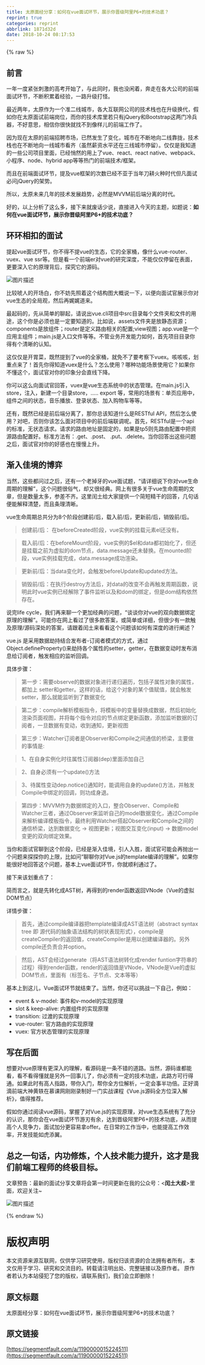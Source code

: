 ```yaml
---
title: 太原面经分享：如何在vue面试环节，展示你晋级阿里P6+的技术功底？
reprint: true
categories: reprint
abbrlink: 1871d32d
date: 2018-10-24 08:17:53
---
```


{% raw %}

                    
<h2 id="articleHeader0">&#x524D;&#x8A00;</h2>
<p>&#x4E00;&#x5E74;&#x4E00;&#x5EA6;&#x7D27;&#x5F20;&#x523A;&#x6FC0;&#x7684;&#x9AD8;&#x8003;&#x5F00;&#x59CB;&#x4E86;&#xFF0C;&#x4E0E;&#x6B64;&#x540C;&#x65F6;&#xFF0C;&#x6211;&#x4E5F;&#x6CA1;&#x95F2;&#x7740;&#xFF0C;&#x5954;&#x8D70;&#x5728;&#x5404;&#x5927;&#x516C;&#x53F8;&#x7684;&#x524D;&#x7AEF;&#x9762;&#x8BD5;&#x73AF;&#x8282;&#xFF0C;&#x4E0D;&#x65AD;&#x79EF;&#x7D2F;&#x7740;&#x7ECF;&#x9A8C;&#xFF0C;&#x4E00;&#x8DEF;&#x5347;&#x7EA7;&#x6253;&#x602A;&#x3002;</p>
<p>&#x6700;&#x8FD1;&#x4E24;&#x5E74;&#xFF0C;&#x592A;&#x539F;&#x4F5C;&#x4E3A;&#x4E00;&#x4E2A;&#x51C6;&#x4E8C;&#x7EBF;&#x57CE;&#x5E02;&#xFF0C;&#x5404;&#x5927;&#x4E92;&#x8054;&#x7F51;&#x516C;&#x53F8;&#x7684;&#x6280;&#x672F;&#x6808;&#x4E5F;&#x5728;&#x5347;&#x7EA7;&#x6362;&#x4EE3;&#xFF0C;&#x5047;&#x5982;&#x4F60;&#x5728;&#x592A;&#x539F;&#x9762;&#x8BD5;&#x524D;&#x7AEF;&#x5C97;&#x4F4D;&#xFF0C;&#x800C;&#x4F60;&#x7684;&#x6280;&#x672F;&#x5E93;&#x91CC;&#x82E5;&#x53EA;&#x6709;jQuery&#x548C;Bootstrap&#x8FD9;&#x4E24;&#x95E8;&#x51B7;&#x5175;&#x5668;&#xFF0C;&#x4E0D;&#x597D;&#x610F;&#x601D;&#xFF0C;&#x76F8;&#x4FE1;&#x4F60;&#x5F88;&#x5FEB;&#x5C31;&#x627E;&#x4E0D;&#x5230;&#x50CF;&#x6837;&#x513F;&#x7684;&#x524D;&#x7AEF;&#x5DE5;&#x4F5C;&#x4E86;&#x3002;</p>
<p>&#x56E0;&#x4E3A;&#x73B0;&#x5728;&#x592A;&#x539F;&#x7684;&#x524D;&#x7AEF;&#x62DB;&#x8058;&#x5E02;&#x573A;&#xFF0C;&#x5DF2;&#x7136;&#x53D1;&#x751F;&#x4E86;&#x53D8;&#x5316;&#xFF0C;&#x57CE;&#x5E02;&#x5728;&#x4E0D;&#x65AD;&#x5730;&#x5411;&#x4E8C;&#x7EBF;&#x9760;&#x62E2;&#xFF0C;&#x6280;&#x672F;&#x6808;&#x4E5F;&#x5728;&#x4E0D;&#x65AD;&#x5730;&#x5411;&#x4E00;&#x7EBF;&#x57CE;&#x5E02;&#x770B;&#x9F50;&#xFF08;&#x867D;&#x7136;&#x85AA;&#x8D44;&#x6C34;&#x5E73;&#x8FD8;&#x5728;&#x4E09;&#x7EBF;&#x57CE;&#x5E02;&#x505C;&#x7559;&#xFF09;&#x3002;&#x4EC5;&#x4EC5;&#x662F;&#x6211;&#x77E5;&#x9053;&#x7684;&#x4E00;&#x4E9B;&#x516C;&#x53F8;&#x9879;&#x76EE;&#x91CC;&#x9762;&#xFF0C;&#x5DF2;&#x7ECF;&#x6084;&#x7136;&#x7684;&#x7528;&#x4E0A;&#x4E86;vue&#x3001;react&#x3001;react native&#x3001;webpack&#x3001;&#x5C0F;&#x7A0B;&#x5E8F;&#x3001;node&#x3001;hybrid app&#x7B49;&#x7B49;&#x70ED;&#x95E8;&#x7684;&#x524D;&#x7AEF;&#x6280;&#x672F;/&#x6846;&#x67B6;&#x3002;</p>
<p>&#x800C;&#x4E14;&#x5728;&#x524D;&#x7AEF;&#x9762;&#x8BD5;&#x73AF;&#x8282;&#xFF0C;&#x63D0;&#x53CA;vue&#x6846;&#x67B6;&#x7684;&#x6B21;&#x6570;&#x5DF2;&#x7ECF;&#x4E0D;&#x4E9A;&#x4E8E;&#x5F53;&#x5E74;&#x5200;&#x8015;&#x706B;&#x79CD;&#x65F6;&#x4EE3;&#x4F46;&#x51E1;&#x9762;&#x8BD5;&#x5FC5;&#x95EE;jQuery&#x7684;&#x67B6;&#x52BF;&#x3002;</p>
<p>&#x6240;&#x4EE5;&#xFF0C;&#x592A;&#x539F;&#x672A;&#x6765;&#x51E0;&#x5E74;&#x7684;&#x6280;&#x672F;&#x53D1;&#x5C55;&#x8D8B;&#x52BF;&#xFF0C;&#x5FC5;&#x7136;&#x662F;MVVM&#x524D;&#x540E;&#x7AEF;&#x5206;&#x79BB;&#x7684;&#x65F6;&#x4EE3;&#x3002;</p>
<p>&#x597D;&#x7684;&#xFF0C;&#x4EE5;&#x4E0A;&#x5206;&#x6790;&#x4E86;&#x8FD9;&#x4E48;&#x591A;&#xFF0C;&#x63A5;&#x4E0B;&#x6765;&#x5C31;&#x5E9F;&#x8BDD;&#x5C11;&#x8BF4;&#xFF0C;&#x76F4;&#x63A5;&#x8FDB;&#x5165;&#x4ECA;&#x5929;&#x7684;&#x4E3B;&#x9898;&#xFF0C;&#x5982;&#x9898;&#x8BF4;&#xFF1A;<strong>&#x5982;&#x4F55;&#x5728;vue&#x9762;&#x8BD5;&#x73AF;&#x8282;&#xFF0C;&#x5C55;&#x793A;&#x4F60;&#x664B;&#x7EA7;&#x963F;&#x91CC;P6+&#x7684;&#x6280;&#x672F;&#x529F;&#x5E95;&#xFF1F;</strong></p>
<h2 id="articleHeader1">&#x73AF;&#x73AF;&#x76F8;&#x6263;&#x7684;&#x9762;&#x8BD5;</h2>
<p>&#x63D0;&#x8D77;vue&#x9762;&#x8BD5;&#x73AF;&#x8282;&#xFF0C;&#x4F60;&#x4E0D;&#x5F97;&#x4E0D;&#x63D0;vue&#x7684;&#x751F;&#x6001;&#xFF0C;&#x5B83;&#x7684;&#x5168;&#x5BB6;&#x6876;&#xFF0C;&#x50CF;&#x4EC0;&#x4E48;vue-router&#x3001;vuex&#x3001;vue ssr&#x7B49;&#x3002;&#x4F46;&#x662F;&#x770B;&#x4E00;&#x4E2A;&#x524D;&#x7AEF;er&#x5BF9;vue&#x7684;&#x7814;&#x7A76;&#x6DF1;&#x5EA6;&#xFF0C;&#x4E0D;&#x80FD;&#x4EC5;&#x4EC5;&#x505C;&#x7559;&#x5728;&#x8868;&#x9762;&#xFF0C;&#x66F4;&#x8981;&#x6DF1;&#x5165;&#x5B83;&#x7684;&#x539F;&#x7406;&#x80CC;&#x540E;&#xFF0C;&#x63A2;&#x7A76;&#x5B83;&#x7684;&#x6E90;&#x7801;&#x3002;</p>
<p><span class="img-wrap"><img data-src="/img/bVbb2Jz?w=1340&amp;h=752" src="https://static.alili.tech/img/bVbb2Jz?w=1340&amp;h=752" alt="&#x56FE;&#x7247;&#x63CF;&#x8FF0;" title="&#x56FE;&#x7247;&#x63CF;&#x8FF0;" style="cursor: pointer; display: inline;"></span></p>
<p>&#x6BD4;&#x8F83;&#x552C;&#x4EBA;&#x7684;&#x5F00;&#x573A;&#x767D;&#xFF0C;&#x4F60;&#x4E0D;&#x59A8;&#x5148;&#x7167;&#x7740;&#x8FD9;&#x4E2A;&#x7ED3;&#x6784;&#x56FE;&#x5927;&#x6982;&#x8BF4;&#x4E00;&#x4E0B;&#xFF0C;&#x4EE5;&#x4FBF;&#x5411;&#x9762;&#x8BD5;&#x5B98;&#x5C55;&#x793A;&#x4F60;&#x5BF9;vue&#x751F;&#x6001;&#x7684;&#x5168;&#x5C40;&#x89C2;&#xFF0C;&#x7136;&#x540E;&#x518D;&#x5A13;&#x5A13;&#x9053;&#x6765;&#x3002;</p>
<p>&#x6700;&#x8D77;&#x7801;&#x7684;&#xFF0C;&#x5148;&#x4ECE;&#x7B80;&#x5355;&#x7684;&#x804A;&#x8D77;&#xFF0C;&#x8BF7;&#x8BF4;&#x51FA;vue.cli&#x9879;&#x76EE;&#x4E2D;src&#x76EE;&#x5F55;&#x6BCF;&#x4E2A;&#x6587;&#x4EF6;&#x5939;&#x548C;&#x6587;&#x4EF6;&#x7684;&#x7528;&#x9014;&#xFF0C;&#x8FD9;&#x4E2A;&#x4F60;&#x662F;&#x5FC5;&#x987B;&#x4E5F;&#x662F;&#x4E00;&#x5B9A;&#x8981;&#x77E5;&#x9053;&#x7684;&#x3002;&#x6BD4;&#x5982;&#x8BF4;&#xFF0C;assets&#x6587;&#x4EF6;&#x5939;&#x662F;&#x653E;&#x9759;&#x6001;&#x8D44;&#x6E90;&#xFF1B;components&#x662F;&#x653E;&#x7EC4;&#x4EF6;&#xFF1B;router&#x662F;&#x5B9A;&#x4E49;&#x8DEF;&#x7531;&#x76F8;&#x5173;&#x7684;&#x914D;&#x7F6E;;view&#x89C6;&#x56FE;&#xFF1B;app.vue&#x662F;&#x4E00;&#x4E2A;&#x5E94;&#x7528;&#x4E3B;&#x7EC4;&#x4EF6;&#xFF1B;main.js&#x662F;&#x5165;&#x53E3;&#x6587;&#x4EF6;&#x7B49;&#x7B49;&#x3002;&#x4E0D;&#x7BA1;&#x4E1A;&#x52A1;&#x5F00;&#x53D1;&#x80FD;&#x529B;&#x5982;&#x4F55;&#xFF0C;&#x9996;&#x5148;&#x9879;&#x76EE;&#x76EE;&#x5F55;&#x4F60;&#x5F97;&#x6709;&#x4E2A;&#x6E05;&#x6670;&#x7684;&#x8BA4;&#x77E5;&#x3002;</p>
<p>&#x8FD9;&#x4EC5;&#x4EC5;&#x662F;&#x5F00;&#x80C3;&#x83DC;&#xFF0C;&#x65E2;&#x7136;&#x63D0;&#x5230;&#x4E86;vue&#x7684;&#x5168;&#x5BB6;&#x6876;&#xFF0C;&#x5C31;&#x514D;&#x4E0D;&#x4E86;&#x8981;&#x8003;&#x5BDF;&#x4E0B;vuex&#x3002;&#x54B3;&#x54B3;&#x54B3;&#xFF0C;&#x5212;&#x91CD;&#x70B9;&#x6765;&#x4E86;&#xFF01;&#x9996;&#x5148;&#x4F60;&#x5F97;&#x77E5;&#x9053;vuex&#x662F;&#x4EC0;&#x4E48;&#xFF1F;&#x600E;&#x4E48;&#x4F7F;&#x7528;&#xFF1F;&#x54EA;&#x79CD;&#x529F;&#x80FD;&#x573A;&#x666F;&#x4F7F;&#x7528;&#x5B83;&#xFF1F;&#x5982;&#x679C;&#x4F60;&#x4E0D;&#x61C2;&#x8FD9;&#x4E2A;&#xFF0C;&#x9762;&#x8BD5;&#x5B98;&#x5BF9;&#x4F60;&#x7684;&#x5370;&#x8C61;&#x5206;&#x4F1A;&#x76F4;&#x7EBF;&#x4E0B;&#x964D;&#x3002;</p>
<p>&#x4F60;&#x53EF;&#x4EE5;&#x8FD9;&#x4E48;&#x5411;&#x9762;&#x8BD5;&#x5B98;&#x56DE;&#x7B54;&#xFF0C;vuex&#x662F;vue&#x751F;&#x6001;&#x7CFB;&#x7EDF;&#x4E2D;&#x7684;&#x72B6;&#x6001;&#x7BA1;&#x7406;&#x3002;&#x5728;main.js&#x5F15;&#x5165;store&#xFF0C;&#x6CE8;&#x5165;&#xFF0C;&#x65B0;&#x5EFA;&#x4E00;&#x4E2A;&#x76EE;&#x5F55;store&#xFF0C;&#x2026;.. export &#x7B49;&#xFF0C;&#x5E38;&#x7528;&#x7684;&#x573A;&#x666F;&#x6709;&#xFF1A;&#x5355;&#x9875;&#x5E94;&#x7528;&#x4E2D;&#xFF0C;&#x7EC4;&#x4EF6;&#x4E4B;&#x95F4;&#x7684;&#x72B6;&#x6001;&#xFF0C;&#x97F3;&#x4E50;&#x64AD;&#x653E;&#x3001;&#x767B;&#x5F55;&#x72B6;&#x6001;&#x3001;&#x52A0;&#x5165;&#x8D2D;&#x7269;&#x8F66;&#x7B49;&#x7B49;&#x3002;</p>
<p>&#x8FD8;&#x6709;&#xFF0C;&#x65E2;&#x7136;&#x5DF2;&#x7ECF;&#x662F;&#x524D;&#x540E;&#x7AEF;&#x5206;&#x79BB;&#x4E86;&#xFF0C;&#x90A3;&#x4F60;&#x603B;&#x8BE5;&#x77E5;&#x9053;&#x4EC0;&#x4E48;&#x662F;RESTful API&#xFF0C;&#x7136;&#x540E;&#x600E;&#x4E48;&#x4F7F;&#x7528;&#xFF1F;&#x5BF9;&#x5427;&#xFF0C;&#x5426;&#x5219;&#x4F60;&#x8BE5;&#x600E;&#x4E48;&#x9762;&#x5BF9;&#x9879;&#x76EE;&#x4E2D;&#x7684;&#x524D;&#x540E;&#x7AEF;&#x8054;&#x8C03;&#x5462;&#x3002;&#x9996;&#x5148;&#xFF0C;RESTful&#x662F;&#x4E00;&#x4E2A;api&#x7684;&#x6807;&#x51C6;&#xFF0C;&#x65E0;&#x72B6;&#x6001;&#x8BF7;&#x6C42;&#x3002;&#x8BF7;&#x6C42;&#x7684;&#x8DEF;&#x7531;&#x5730;&#x5740;&#x662F;&#x56FA;&#x5B9A;&#x7684;&#xFF0C;&#x5982;&#x679C;&#x662F;tp5&#x5219;&#x5148;&#x8DEF;&#x7531;&#x914D;&#x7F6E;&#x4E2D;&#x628A;&#x8D44;&#x6E90;&#x8DEF;&#x7531;&#x914D;&#x7F6E;&#x597D;&#x3002;&#x6807;&#x51C6;&#x65B9;&#x6CD5;&#x6709;&#xFF1A;.get&#x3001;.post&#x3001; .put&#x3001;.delete&#x3002;&#x5F53;&#x4F60;&#x56DE;&#x7B54;&#x51FA;&#x8FD9;&#x4E9B;&#x95EE;&#x9898;&#x4E4B;&#x540E;&#xFF0C;&#x9762;&#x8BD5;&#x5B98;&#x5BF9;&#x4F60;&#x7684;&#x597D;&#x611F;&#x4E5F;&#x5728;&#x6162;&#x6162;&#x4E0A;&#x5347;&#x3002;</p>
<h2 id="articleHeader2">&#x6E10;&#x5165;&#x4F73;&#x5883;&#x7684;&#x535A;&#x5F08;</h2>
<p>&#x5F53;&#x7136;&#xFF0C;&#x8FD9;&#x4E9B;&#x90FD;&#x95EE;&#x8FC7;&#x4E4B;&#x540E;&#xFF0C;&#x8FD8;&#x6709;&#x4E00;&#x4E2A;&#x8001;&#x6389;&#x7259;&#x7684;vue&#x9762;&#x8BD5;&#x9898;&#xFF0C;&#x201C;&#x8BF7;&#x8BE6;&#x7EC6;&#x8BF4;&#x4E0B;&#x4F60;&#x5BF9;vue&#x751F;&#x547D;&#x5468;&#x671F;&#x7684;&#x7406;&#x89E3;&#x201D;&#xFF0C;&#x8FD9;&#x4E2A;&#x95EE;&#x9898;&#x5F88;&#x4FD7;&#x6C14;&#xFF0C;&#x5374;&#x53C8;&#x5F88;&#x7ECF;&#x5178;&#x3002;&#x7F51;&#x4E0A;&#x6709;&#x5F88;&#x591A;&#x5173;&#x4E8E;vue&#x751F;&#x547D;&#x5468;&#x671F;&#x7684;&#x6587;&#x7AE0;&#xFF0C;&#x4F46;&#x662F;&#x6570;&#x91CF;&#x592A;&#x591A;&#xFF0C;&#x53C2;&#x5DEE;&#x4E0D;&#x9F50;&#x3002;&#x8FD9;&#x91CC;&#x95F0;&#x571F;&#x7ED9;&#x5927;&#x5BB6;&#x63D0;&#x4F9B;&#x4E00;&#x4E2A;&#x7B80;&#x77ED;&#x7CBE;&#x5E72;&#x7684;&#x56DE;&#x7B54;&#xFF0C;&#x51E0;&#x53E5;&#x8BDD;&#x4FBF;&#x80FD;&#x89E3;&#x91CA;&#x6E05;&#x695A;&#xFF0C;&#x800C;&#x4E14;&#x6761;&#x7406;&#x6E05;&#x6670;&#x3002;</p>
<p>vue&#x751F;&#x547D;&#x5468;&#x671F;&#x603B;&#x5171;&#x5206;&#x4E3A;8&#x4E2A;&#x9636;&#x6BB5;&#x521B;&#x5EFA;&#x524D;/&#x540E;&#xFF0C;&#x8F7D;&#x5165;&#x524D;/&#x540E;&#xFF0C;&#x66F4;&#x65B0;&#x524D;/&#x540E;&#xFF0C;&#x9500;&#x6BC1;&#x524D;/&#x540E;&#x3002;</p>
<blockquote>&#x521B;&#x5EFA;&#x524D;/&#x540E;&#xFF1A; &#x5728;beforeCreated&#x9636;&#x6BB5;&#xFF0C;vue&#x5B9E;&#x4F8B;&#x7684;&#x6302;&#x8F7D;&#x5143;&#x7D20;el&#x8FD8;&#x6CA1;&#x6709;&#x3002;</blockquote>
<blockquote>&#x8F7D;&#x5165;&#x524D;/&#x540E;&#xFF1A;&#x5728;beforeMount&#x9636;&#x6BB5;&#xFF0C;vue&#x5B9E;&#x4F8B;&#x7684;$el&#x548C;data&#x90FD;&#x521D;&#x59CB;&#x5316;&#x4E86;&#xFF0C;&#x4F46;&#x8FD8;&#x662F;&#x6302;&#x8F7D;&#x4E4B;&#x524D;&#x4E3A;&#x865A;&#x62DF;&#x7684;dom&#x8282;&#x70B9;&#xFF0C;data.message&#x8FD8;&#x672A;&#x66FF;&#x6362;&#x3002;&#x5728;mounted&#x9636;&#x6BB5;&#xFF0C;vue&#x5B9E;&#x4F8B;&#x6302;&#x8F7D;&#x5B8C;&#x6210;&#xFF0C;data.message&#x6210;&#x529F;&#x6E32;&#x67D3;&#x3002;</blockquote>
<blockquote>&#x66F4;&#x65B0;&#x524D;/&#x540E;&#xFF1A;&#x5F53;data&#x53D8;&#x5316;&#x65F6;&#xFF0C;&#x4F1A;&#x89E6;&#x53D1;beforeUpdate&#x548C;updated&#x65B9;&#x6CD5;&#x3002;</blockquote>
<blockquote>&#x9500;&#x6BC1;&#x524D;/&#x540E;&#xFF1A;&#x5728;&#x6267;&#x884C;destroy&#x65B9;&#x6CD5;&#x540E;&#xFF0C;&#x5BF9;data&#x7684;&#x6539;&#x53D8;&#x4E0D;&#x4F1A;&#x518D;&#x89E6;&#x53D1;&#x5468;&#x671F;&#x51FD;&#x6570;&#xFF0C;&#x8BF4;&#x660E;&#x6B64;&#x65F6;vue&#x5B9E;&#x4F8B;&#x5DF2;&#x7ECF;&#x89E3;&#x9664;&#x4E86;&#x4E8B;&#x4EF6;&#x76D1;&#x542C;&#x4EE5;&#x53CA;&#x548C;dom&#x7684;&#x7ED1;&#x5B9A;&#xFF0C;&#x4F46;&#x662F;dom&#x7ED3;&#x6784;&#x4F9D;&#x7136;&#x5B58;&#x5728;&#x3002;</blockquote>
<p>&#x8BF4;&#x5B8C;life cycle&#xFF0C;&#x6211;&#x4EEC;&#x518D;&#x6765;&#x804A;&#x4E00;&#x4E2A;&#x66F4;&#x52A0;&#x7ECF;&#x5178;&#x7684;&#x95EE;&#x9898;&#xFF0C;&#x201C;&#x8C08;&#x8C08;&#x4F60;&#x5BF9;vue&#x7684;&#x53CC;&#x5411;&#x6570;&#x636E;&#x7ED1;&#x5B9A;&#x539F;&#x7406;&#x7684;&#x7406;&#x89E3;&#x201D;&#x3002;&#x53EF;&#x80FD;&#x4F60;&#x5728;&#x7F51;&#x4E0A;&#x770B;&#x8FC7;&#x4E86;&#x5F88;&#x591A;&#x6B3E;&#x7B54;&#x6848;&#xFF0C;&#x6216;&#x7B80;&#x5355;&#x6216;&#x8BE6;&#x7EC6;&#xFF0C;&#x4F46;&#x5F88;&#x5C11;&#x6709;&#x4E00;&#x6B3E;&#x89E6;&#x53CA;&#x539F;&#x7406;/&#x6E90;&#x7801;&#x6DF1;&#x5904;&#x7684;&#x7B54;&#x6848;&#xFF0C;&#x8BF7;&#x8DDF;&#x7740;&#x95F0;&#x571F;&#x6765;&#x770B;&#x770B;&#x8FD9;&#x4E2A;&#x95EE;&#x9898;&#x8BE5;&#x5982;&#x4F55;&#x6709;&#x6DF1;&#x5EA6;&#x7684;&#x8FDB;&#x884C;&#x9610;&#x8FF0;&#xFF1F;</p>
<p>vue.js &#x662F;&#x91C7;&#x7528;&#x6570;&#x636E;&#x52AB;&#x6301;&#x7ED3;&#x5408;&#x53D1;&#x5E03;&#x8005;-&#x8BA2;&#x9605;&#x8005;&#x6A21;&#x5F0F;&#x7684;&#x65B9;&#x5F0F;&#xFF0C;&#x901A;&#x8FC7;Object.defineProperty()&#x6765;&#x52AB;&#x6301;&#x5404;&#x4E2A;&#x5C5E;&#x6027;&#x7684;setter&#xFF0C;getter&#xFF0C;&#x5728;&#x6570;&#x636E;&#x53D8;&#x52A8;&#x65F6;&#x53D1;&#x5E03;&#x6D88;&#x606F;&#x7ED9;&#x8BA2;&#x9605;&#x8005;&#xFF0C;&#x89E6;&#x53D1;&#x76F8;&#x5E94;&#x7684;&#x76D1;&#x542C;&#x56DE;&#x8C03;&#x3002;</p>
<p>&#x5177;&#x4F53;&#x6B65;&#x9AA4;&#xFF1A;</p>
<blockquote>&#x7B2C;&#x4E00;&#x6B65;&#xFF1A;&#x9700;&#x8981;observe&#x7684;&#x6570;&#x636E;&#x5BF9;&#x8C61;&#x8FDB;&#x884C;&#x9012;&#x5F52;&#x904D;&#x5386;&#xFF0C;&#x5305;&#x62EC;&#x5B50;&#x5C5E;&#x6027;&#x5BF9;&#x8C61;&#x7684;&#x5C5E;&#x6027;&#xFF0C;&#x90FD;&#x52A0;&#x4E0A; setter&#x548C;getter&#x3002;&#x8FD9;&#x6837;&#x7684;&#x8BDD;&#xFF0C;&#x7ED9;&#x8FD9;&#x4E2A;&#x5BF9;&#x8C61;&#x7684;&#x67D0;&#x4E2A;&#x503C;&#x8D4B;&#x503C;&#xFF0C;&#x5C31;&#x4F1A;&#x89E6;&#x53D1;setter&#xFF0C;&#x90A3;&#x4E48;&#x5C31;&#x80FD;&#x76D1;&#x542C;&#x5230;&#x4E86;&#x6570;&#x636E;&#x53D8;&#x5316;</blockquote>
<blockquote>&#x7B2C;&#x4E8C;&#x6B65;&#xFF1A;compile&#x89E3;&#x6790;&#x6A21;&#x677F;&#x6307;&#x4EE4;&#xFF0C;&#x5C06;&#x6A21;&#x677F;&#x4E2D;&#x7684;&#x53D8;&#x91CF;&#x66FF;&#x6362;&#x6210;&#x6570;&#x636E;&#xFF0C;&#x7136;&#x540E;&#x521D;&#x59CB;&#x5316;&#x6E32;&#x67D3;&#x9875;&#x9762;&#x89C6;&#x56FE;&#xFF0C;&#x5E76;&#x5C06;&#x6BCF;&#x4E2A;&#x6307;&#x4EE4;&#x5BF9;&#x5E94;&#x7684;&#x8282;&#x70B9;&#x7ED1;&#x5B9A;&#x66F4;&#x65B0;&#x51FD;&#x6570;&#xFF0C;&#x6DFB;&#x52A0;&#x76D1;&#x542C;&#x6570;&#x636E;&#x7684;&#x8BA2;&#x9605;&#x8005;&#xFF0C;&#x4E00;&#x65E6;&#x6570;&#x636E;&#x6709;&#x53D8;&#x52A8;&#xFF0C;&#x6536;&#x5230;&#x901A;&#x77E5;&#xFF0C;&#x66F4;&#x65B0;&#x89C6;&#x56FE;</blockquote>
<blockquote>&#x7B2C;&#x4E09;&#x6B65;&#xFF1A;Watcher&#x8BA2;&#x9605;&#x8005;&#x662F;Observer&#x548C;Compile&#x4E4B;&#x95F4;&#x901A;&#x4FE1;&#x7684;&#x6865;&#x6881;&#xFF0C;&#x4E3B;&#x8981;&#x505A;&#x7684;&#x4E8B;&#x60C5;&#x662F;:</blockquote>
<blockquote>1&#x3001;&#x5728;&#x81EA;&#x8EAB;&#x5B9E;&#x4F8B;&#x5316;&#x65F6;&#x5F80;&#x5C5E;&#x6027;&#x8BA2;&#x9605;&#x5668;(dep)&#x91CC;&#x9762;&#x6DFB;&#x52A0;&#x81EA;&#x5DF1;</blockquote>
<blockquote>2&#x3001;&#x81EA;&#x8EAB;&#x5FC5;&#x987B;&#x6709;&#x4E00;&#x4E2A;update()&#x65B9;&#x6CD5;</blockquote>
<blockquote>3&#x3001;&#x5F85;&#x5C5E;&#x6027;&#x53D8;&#x52A8;dep.notice()&#x901A;&#x77E5;&#x65F6;&#xFF0C;&#x80FD;&#x8C03;&#x7528;&#x81EA;&#x8EAB;&#x7684;update()&#x65B9;&#x6CD5;&#xFF0C;&#x5E76;&#x89E6;&#x53D1;Compile&#x4E2D;&#x7ED1;&#x5B9A;&#x7684;&#x56DE;&#x8C03;&#xFF0C;&#x5219;&#x529F;&#x6210;&#x8EAB;&#x9000;&#x3002;</blockquote>
<blockquote>&#x7B2C;&#x56DB;&#x6B65;&#xFF1A;MVVM&#x4F5C;&#x4E3A;&#x6570;&#x636E;&#x7ED1;&#x5B9A;&#x7684;&#x5165;&#x53E3;&#xFF0C;&#x6574;&#x5408;Observer&#x3001;Compile&#x548C;Watcher&#x4E09;&#x8005;&#xFF0C;&#x901A;&#x8FC7;Observer&#x6765;&#x76D1;&#x542C;&#x81EA;&#x5DF1;&#x7684;model&#x6570;&#x636E;&#x53D8;&#x5316;&#xFF0C;&#x901A;&#x8FC7;Compile&#x6765;&#x89E3;&#x6790;&#x7F16;&#x8BD1;&#x6A21;&#x677F;&#x6307;&#x4EE4;&#xFF0C;&#x6700;&#x7EC8;&#x5229;&#x7528;Watcher&#x642D;&#x8D77;Observer&#x548C;Compile&#x4E4B;&#x95F4;&#x7684;&#x901A;&#x4FE1;&#x6865;&#x6881;&#xFF0C;&#x8FBE;&#x5230;&#x6570;&#x636E;&#x53D8;&#x5316; -&gt; &#x89C6;&#x56FE;&#x66F4;&#x65B0;&#xFF1B;&#x89C6;&#x56FE;&#x4EA4;&#x4E92;&#x53D8;&#x5316;(input) -&gt; &#x6570;&#x636E;model&#x53D8;&#x66F4;&#x7684;&#x53CC;&#x5411;&#x7ED1;&#x5B9A;&#x6548;&#x679C;&#x3002;</blockquote>
<p>&#x5F53;&#x4F60;&#x548C;&#x9762;&#x8BD5;&#x5B98;&#x804A;&#x5230;&#x8FD9;&#x4E2A;&#x9636;&#x6BB5;&#xFF0C;&#x5DF2;&#x7ECF;&#x662F;&#x6E10;&#x5165;&#x4F73;&#x5883;&#xFF0C;&#x5F15;&#x4EBA;&#x5165;&#x80DC;&#xFF0C;&#x9762;&#x8BD5;&#x5B98;&#x53EF;&#x80FD;&#x4F1A;&#x518D;&#x629B;&#x51FA;&#x4E00;&#x4E2A;&#x95EE;&#x9898;&#x6765;&#x63A2;&#x63A2;&#x4F60;&#x7684;&#x4E0A;&#x9650;&#xFF0C;&#x6BD4;&#x5982;&#x95EE;&#x201C;&#x804A;&#x804A;&#x4F60;&#x5BF9;Vue.js&#x7684;template&#x7F16;&#x8BD1;&#x7684;&#x7406;&#x89E3;&#x201D;&#x3002;&#x5982;&#x679C;&#x4F60;&#x80FD;&#x5F88;&#x597D;&#x5730;&#x56DE;&#x7B54;&#x8FD9;&#x4E2A;&#x95EE;&#x9898;&#xFF0C;&#x57FA;&#x672C;&#x4E0A;vue&#x9762;&#x8BD5;&#x73AF;&#x8282;&#xFF0C;&#x4F60;&#x5C31;&#x987A;&#x5229;&#x901A;&#x8FC7;&#x4E86;&#x3002;</p>
<p>&#x63A5;&#x4E0B;&#x6765;&#x8BE5;&#x5212;&#x91CD;&#x70B9;&#x4E86;&#xFF1A;</p>
<p>&#x7B80;&#x800C;&#x8A00;&#x4E4B;&#xFF0C;&#x5C31;&#x662F;&#x5148;&#x8F6C;&#x5316;&#x6210;AST&#x6811;&#xFF0C;&#x518D;&#x5F97;&#x5230;&#x7684;render&#x51FD;&#x6570;&#x8FD4;&#x56DE;VNode&#xFF08;Vue&#x7684;&#x865A;&#x62DF;DOM&#x8282;&#x70B9;&#xFF09;</p>
<p>&#x8BE6;&#x60C5;&#x6B65;&#x9AA4;&#xFF1A;</p>
<blockquote>&#x9996;&#x5148;&#xFF0C;&#x901A;&#x8FC7;compile&#x7F16;&#x8BD1;&#x5668;&#x628A;template&#x7F16;&#x8BD1;&#x6210;AST&#x8BED;&#x6CD5;&#x6811;&#xFF08;abstract syntax tree &#x5373; &#x6E90;&#x4EE3;&#x7801;&#x7684;&#x62BD;&#x8C61;&#x8BED;&#x6CD5;&#x7ED3;&#x6784;&#x7684;&#x6811;&#x72B6;&#x8868;&#x73B0;&#x5F62;&#x5F0F;&#xFF09;&#xFF0C;compile&#x662F;createCompiler&#x7684;&#x8FD4;&#x56DE;&#x503C;&#xFF0C;createCompiler&#x662F;&#x7528;&#x4EE5;&#x521B;&#x5EFA;&#x7F16;&#x8BD1;&#x5668;&#x7684;&#x3002;&#x53E6;&#x5916;compile&#x8FD8;&#x8D1F;&#x8D23;&#x5408;&#x5E76;option&#x3002;</blockquote>
<blockquote>&#x7136;&#x540E;&#xFF0C;AST&#x4F1A;&#x7ECF;&#x8FC7;generate&#xFF08;&#x5C06;AST&#x8BED;&#x6CD5;&#x6811;&#x8F6C;&#x5316;&#x6210;render funtion&#x5B57;&#x7B26;&#x4E32;&#x7684;&#x8FC7;&#x7A0B;&#xFF09;&#x5F97;&#x5230;render&#x51FD;&#x6570;&#xFF0C;render&#x7684;&#x8FD4;&#x56DE;&#x503C;&#x662F;VNode&#xFF0C;VNode&#x662F;Vue&#x7684;&#x865A;&#x62DF;DOM&#x8282;&#x70B9;&#xFF0C;&#x91CC;&#x9762;&#x6709;&#xFF08;&#x6807;&#x7B7E;&#x540D;&#x3001;&#x5B50;&#x8282;&#x70B9;&#x3001;&#x6587;&#x672C;&#x7B49;&#x7B49;&#xFF09;</blockquote>
<p>&#x57FA;&#x672C;&#x4E0A;&#x5230;&#x8FD9;&#x513F;&#xFF0C;Vue&#x9762;&#x8BD5;&#x73AF;&#x8282;&#x5C31;&#x7ED3;&#x675F;&#x4E86;&#x3002;&#x5F53;&#x7136;&#xFF0C;&#x4F60;&#x8FD8;&#x53EF;&#x4EE5;&#x6311;&#x6218;&#x4E00;&#x4E0B;&#x81EA;&#x5DF1;&#xFF0C;&#x4F8B;&#x5982;&#xFF1A;</p>
<ul>
<li>event &amp; v-model: &#x4E8B;&#x4EF6;&#x548C;v-model&#x7684;&#x5B9E;&#x73B0;&#x539F;&#x7406;</li>
<li>slot &amp; keep-alive: &#x5185;&#x7F6E;&#x7EC4;&#x4EF6;&#x7684;&#x5B9E;&#x73B0;&#x539F;&#x7406;</li>
<li>transition: &#x8FC7;&#x6E21;&#x7684;&#x5B9E;&#x73B0;&#x539F;&#x7406;</li>
<li>vue-router: &#x5B98;&#x65B9;&#x8DEF;&#x7531;&#x7684;&#x5B9E;&#x73B0;&#x539F;&#x7406;</li>
<li>vuex: &#x5B98;&#x65B9;&#x72B6;&#x6001;&#x7BA1;&#x7406;&#x7684;&#x5B9E;&#x73B0;&#x539F;&#x7406;</li>
</ul>
<h2 id="articleHeader3">&#x5199;&#x5728;&#x540E;&#x9762;</h2>
<p>&#x60F3;&#x8981;&#x5BF9;vue&#x539F;&#x7406;&#x6709;&#x66F4;&#x6DF1;&#x5165;&#x7684;&#x7406;&#x89E3;&#xFF0C;&#x770B;&#x6E90;&#x7801;&#x662F;&#x4E00;&#x6761;&#x4E0D;&#x9519;&#x7684;&#x9053;&#x8DEF;&#x3002;&#x5F53;&#x7136;&#xFF0C;&#x6E90;&#x7801;&#x8C01;&#x90FD;&#x80FD;&#x770B;&#xFF0C;&#x770B;&#x4E0D;&#x770B;&#x5F97;&#x61C2;&#x5C31;&#x662F;&#x53E6;&#x5916;&#x4E00;&#x56DE;&#x4E8B;&#x513F;&#x4E86;&#xFF0C;&#x4F60;&#x5FC5;&#x987B;&#x6709;&#x4E00;&#x5B9A;&#x7684;&#x6280;&#x672F;&#x529F;&#x5E95;&#xFF0C;&#x6B64;&#x8DEF;&#x65B9;&#x53EF;&#x884C;&#x5F97;&#x901A;&#x3002;&#x5982;&#x679C;&#x6B64;&#x65F6;&#x6709;&#x9AD8;&#x4EBA;&#x6307;&#x8DEF;&#xFF0C;&#x5E26;&#x4F60;&#x5165;&#x95E8;&#xFF0C;&#x5E2E;&#x4F60;&#x5168;&#x65B9;&#x4F4D;&#x89E3;&#x6790;&#xFF0C;&#x4E00;&#x5B9A;&#x4F1A;&#x4E8B;&#x534A;&#x529F;&#x500D;&#x3002;&#x6B63;&#x597D;&#x6EF4;&#x6EF4;&#x524D;&#x7AEF;&#x5927;&#x795E;&#x9EC4;&#x8F76;&#x5728;&#x6155;&#x8BFE;&#x7F51;&#x521A;&#x521A;&#x5F55;&#x5236;&#x597D;&#x4E00;&#x95E8;&#x5B9E;&#x6218;&#x8BFE;&#x7A0B;&#x300A;Vue.js&#x6E90;&#x7801;&#x5168;&#x65B9;&#x4F4D;&#x6DF1;&#x5165;&#x89E3;&#x6790;&#x300B;&#xFF0C;&#x503C;&#x5F97;&#x63A8;&#x8350;&#x3002;</p>
<p>&#x5047;&#x5982;&#x4F60;&#x901A;&#x8FC7;&#x9605;&#x8BFB;vue&#x6E90;&#x7801;&#xFF0C;&#x638C;&#x63E1;&#x4E86;&#x5BF9;Vue.js&#x7684;&#x5B9E;&#x73B0;&#x539F;&#x7406;&#xFF0C;&#x5BF9;vue&#x751F;&#x6001;&#x7CFB;&#x7EDF;&#x6709;&#x4E86;&#x5145;&#x5206;&#x7684;&#x8BA4;&#x8BC6;&#xFF0C;&#x90A3;&#x4F60;&#x4F1A;&#x5728;vue&#x9762;&#x8BD5;&#x73AF;&#x8282;&#x6E38;&#x5203;&#x6709;&#x4F59;&#xFF0C;&#x8FBE;&#x5230;&#x664B;&#x7EA7;&#x963F;&#x91CC;P6+&#x7684;&#x6280;&#x672F;&#x529F;&#x5E95;&#xFF0C;&#x4ECE;&#x800C;&#x63D0;&#x9AD8;&#x4E2A;&#x4EBA;&#x7ADE;&#x4E89;&#x529B;&#xFF0C;&#x9762;&#x8BD5;&#x52A0;&#x5206;&#x66F4;&#x5BB9;&#x6613;&#x62FF;offer&#x3002;&#x5728;&#x65E5;&#x5E38;&#x7684;&#x5DE5;&#x4F5C;&#x5F53;&#x4E2D;&#xFF0C;&#x4E5F;&#x80FD;&#x63D0;&#x9AD8;&#x5DE5;&#x4F5C;&#x6548;&#x7387;&#xFF0C;&#x5F00;&#x53D1;&#x6280;&#x80FD;&#x5982;&#x864E;&#x6DFB;&#x7FFC;&#x3002;</p>
<h2 id="articleHeader4">&#x603B;&#x4E4B;&#x4E00;&#x53E5;&#x8BDD;&#xFF0C;&#x5185;&#x529F;&#x4FEE;&#x70BC;&#xFF0C;&#x4E2A;&#x4EBA;&#x6280;&#x672F;&#x80FD;&#x529B;&#x63D0;&#x5347;&#xFF0C;&#x8FD9;&#x624D;&#x662F;&#x6211;&#x4EEC;&#x524D;&#x7AEF;&#x5DE5;&#x7A0B;&#x5E08;&#x7684;&#x7EC8;&#x6781;&#x76EE;&#x6807;&#x3002;</h2>
<p>&#x6587;&#x7AE0;&#x9884;&#x544A;&#xFF1A;&#x6700;&#x65B0;&#x7684;&#x9762;&#x8BD5;&#x5206;&#x4EAB;&#x6587;&#x7AE0;&#x5C06;&#x4F1A;&#x7B2C;&#x4E00;&#x65F6;&#x95F4;&#x66F4;&#x65B0;&#x5728;&#x6211;&#x7684;&#x516C;&#x4F17;&#x53F7;&#xFF1A;&lt;<strong>&#x95F0;&#x571F;&#x5927;&#x53D4;</strong>&gt;&#x91CC;&#x9762;&#xFF0C;&#x6B22;&#x8FCE;&#x5173;&#x6CE8;~</p>
<p><span class="img-wrap"><img data-src="/img/bVbb2KG?w=258&amp;h=258" src="https://static.alili.tech/img/bVbb2Jz?w=1340&amp;h=752" alt="&#x56FE;&#x7247;&#x63CF;&#x8FF0;" title="&#x56FE;&#x7247;&#x63CF;&#x8FF0;" style="cursor: pointer; display: inline;"></span></p>

                
{% endraw %}

# 版权声明
本文资源来源互联网，仅供学习研究使用，版权归该资源的合法拥有者所有，
本文仅用于学习、研究和交流目的。转载请注明出处、完整链接以及原作者。
原作者若认为本站侵犯了您的版权，请联系我们，我们会立即删除！

## 原文标题
太原面经分享：如何在vue面试环节，展示你晋级阿里P6+的技术功底？

## 原文链接
[https://segmentfault.com/a/1190000015224511](https://segmentfault.com/a/1190000015224511)

